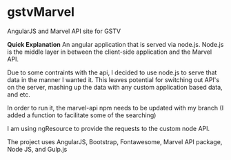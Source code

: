 gstvMarvel
==========

AngularJS and Marvel API site for GSTV

**Quick Explanation**
An angular application that is served via node.js. Node.js is the middle layer in between the client-side application and the Marvel API.

Due to some contraints with the api, I decided to use node.js to serve that data in the manner I wanted it. This leaves potential for switching out API's on the server, mashing up the data with any custom application based data, and etc.

In order to run it, the marvel-api npm needs to be updated with my branch (I added a function to facilitate some of the searching)

I am using ngResource to provide the requests to the custom node API.

The project uses AngularJS, Bootstrap, Fontawesome, Marvel API package, Node JS, and Gulp.js

